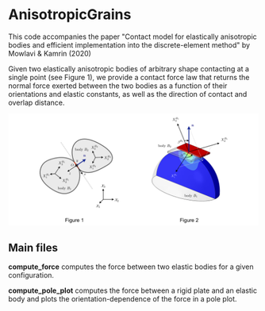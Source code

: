 # AnisotropicGrains

This code accompanies the paper "Contact model for elastically anisotropic bodies and efficient implementation into the discrete-element method" by Mowlavi & Kamrin (2020)

Given two elastically anisotropic bodies of arbitrary shape contacting at a single point (see Figure 1), we provide a contact force law that returns the normal force exerted between the two bodies as a function of their orientations and elastic constants, as well as the direction of contact and overlap distance.

![sketch](./sketch.png)

## Main files

**compute_force** computes the force between two elastic bodies for a given configuration.

**compute_pole_plot** computes the force between a rigid plate and an elastic body and plots the orientation-dependence of the force in a pole plot.
